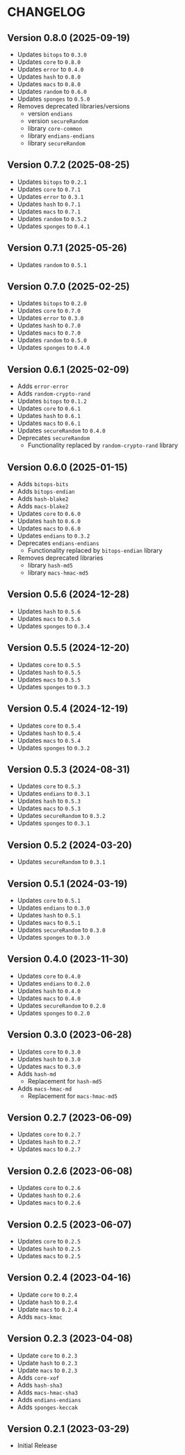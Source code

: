 # CHANGELOG

## Version 0.8.0 (2025-09-19)
 - Updates `bitops` to `0.3.0`
 - Updates `core` to `0.8.0`
 - Updates `error` to `0.4.0`
 - Updates `hash` to `0.8.0`
 - Updates `macs` to `0.8.0`
 - Updates `random` to `0.6.0`
 - Updates `sponges` to `0.5.0`
 - Removes deprecated libraries/versions
     - version `endians`
     - version `secureRandom`
     - library `core-common`
     - library `endians-endians`
     - library `secureRandom`

## Version 0.7.2 (2025-08-25)
 - Updates `bitops` to `0.2.1`
 - Updates `core` to `0.7.1`
 - Updates `error` to `0.3.1`
 - Updates `hash` to `0.7.1`
 - Updates `macs` to `0.7.1`
 - Updates `random` to `0.5.2`
 - Updates `sponges` to `0.4.1`

## Version 0.7.1 (2025-05-26)
 - Updates `random` to `0.5.1`

## Version 0.7.0 (2025-02-25)
 - Updates `bitops` to `0.2.0`
 - Updates `core` to `0.7.0`
 - Updates `error` to `0.3.0`
 - Updates `hash` to `0.7.0`
 - Updates `macs` to `0.7.0`
 - Updates `random` to `0.5.0`
 - Updates `sponges` to `0.4.0`

## Version 0.6.1 (2025-02-09)
 - Adds `error-error`
 - Adds `random-crypto-rand`
 - Updates `bitops` to `0.1.2`
 - Updates `core` to `0.6.1`
 - Updates `hash` to `0.6.1`
 - Updates `macs` to `0.6.1`
 - Updates `secureRandom` to `0.4.0`
 - Deprecates `secureRandom`
     - Functionality replaced by `random-crypto-rand` library

## Version 0.6.0 (2025-01-15)
 - Adds `bitops-bits`
 - Adds `bitops-endian`
 - Adds `hash-blake2`
 - Adds `macs-blake2`
 - Updates `core` to `0.6.0`
 - Updates `hash` to `0.6.0`
 - Updates `macs` to `0.6.0`
 - Updates `endians` to `0.3.2`
 - Deprecates `endians-endians`
     - Functionality replaced by `bitops-endian` library
 - Removes deprecated libraries
     - library `hash-md5`
     - library `macs-hmac-md5`

## Version 0.5.6 (2024-12-28)
 - Updates `hash` to `0.5.6`
 - Updates `macs` to `0.5.6`
 - Updates `sponges` to `0.3.4`

## Version 0.5.5 (2024-12-20)
 - Updates `core` to `0.5.5`
 - Updates `hash` to `0.5.5`
 - Updates `macs` to `0.5.5`
 - Updates `sponges` to `0.3.3`

## Version 0.5.4 (2024-12-19)
 - Updates `core` to `0.5.4`
 - Updates `hash` to `0.5.4`
 - Updates `macs` to `0.5.4`
 - Updates `sponges` to `0.3.2`

## Version 0.5.3 (2024-08-31)
 - Updates `core` to `0.5.3`
 - Updates `endians` to `0.3.1`
 - Updates `hash` to `0.5.3`
 - Updates `macs` to `0.5.3`
 - Updates `secureRandom` to `0.3.2`
 - Updates `sponges` to `0.3.1`

## Version 0.5.2 (2024-03-20)
 - Updates `secureRandom` to `0.3.1`

## Version 0.5.1 (2024-03-19)
 - Updates `core` to `0.5.1`
 - Updates `endians` to `0.3.0`
 - Updates `hash` to `0.5.1`
 - Updates `macs` to `0.5.1`
 - Updates `secureRandom` to `0.3.0`
 - Updates `sponges` to `0.3.0`

## Version 0.4.0 (2023-11-30)
 - Updates `core` to `0.4.0`
 - Updates `endians` to `0.2.0`
 - Updates `hash` to `0.4.0`
 - Updates `macs` to `0.4.0`
 - Updates `secureRandom` to `0.2.0`
 - Updates `sponges` to `0.2.0`

## Version 0.3.0 (2023-06-28)
 - Updates `core` to `0.3.0`
 - Updates `hash` to `0.3.0`
 - Updates `macs` to `0.3.0`
 - Adds `hash-md`
     - Replacement for `hash-md5`
 - Adds `macs-hmac-md`
     - Replacement for `macs-hmac-md5`

## Version 0.2.7 (2023-06-09)
 - Updates `core` to `0.2.7`
 - Updates `hash` to `0.2.7`
 - Updates `macs` to `0.2.7`

## Version 0.2.6 (2023-06-08)
 - Updates `core` to `0.2.6`
 - Updates `hash` to `0.2.6`
 - Updates `macs` to `0.2.6`

## Version 0.2.5 (2023-06-07)
 - Updates `core` to `0.2.5`
 - Updates `hash` to `0.2.5`
 - Updates `macs` to `0.2.5`

## Version 0.2.4 (2023-04-16)
 - Update `core` to `0.2.4`
 - Update `hash` to `0.2.4`
 - Update `macs` to `0.2.4`
 - Adds `macs-kmac`

## Version 0.2.3 (2023-04-08)
 - Update `core` to `0.2.3`
 - Update `hash` to `0.2.3`
 - Update `macs` to `0.2.3`
 - Adds `core-xof`
 - Adds `hash-sha3`
 - Adds `macs-hmac-sha3`
 - Adds `endians-endians`
 - Adds `sponges-keccak`

## Version 0.2.1 (2023-03-29)
 - Initial Release

